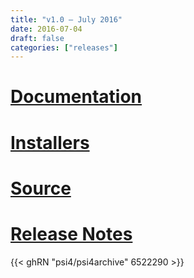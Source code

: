 ```yaml
---
title: "v1.0 — July 2016"
date: 2016-07-04
draft: false
categories: ["releases"]
---
```


# [Documentation](psi4manual/1.0.0/index.html)
# [Installers](http://psicode.org/downloads-1.0.html)
# [Source](https://github.com/psi4/psi4archive/tree/1.0.x)
# [Release Notes](https://github.com/psi4/psi4archive/releases/tag/1.0)

{{< ghRN "psi4/psi4archive" 6522290 >}}
